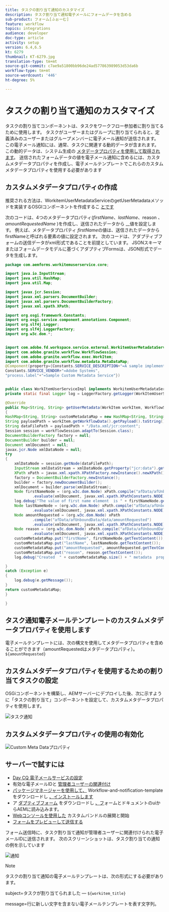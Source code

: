 ```yaml
---
title: タスクの割り当て通知のカスタマイズ
description: タスク割り当て通知電子メールにフォームデータを含める
sub-product: フォーム[ふぉーむ]
feature: workflow
topics: integrations
audience: developer
doc-type: article
activity: setup
version: 6.4,6.5
kt: 6279
thumbnail: KT-6279.jpg
translation-type: tm+mt
source-git-commit: c7ae9a51800bb96de24ad577863989053d53da6b
workflow-type: tm+mt
source-wordcount: '446'
ht-degree: 5%

---
```



# タスクの割り当て通知のカスタマイズ

タスクの割り当てコンポーネントは、タスクをワークフロー参加者に割り当てるために使用します。 タスクがユーザーまたはグループに割り当てられると、定義済みのユーザーまたはグループメンバーに電子メール通知が送信されます。
この電子メール通知には、通常、タスクに関連する動的データが含まれます。 この動的データは、システム生成の [メタデータプロパティを使用して取得されます](https://docs.adobe.com/content/help/en/experience-manager-65/forms/publish-process-aem-forms/use-metadata-in-email-notifications.html#using-system-generated-metadata-in-an-email-notification)。
送信されたフォームデータの値を電子メール通知に含めるには、カスタムメタデータプロパティを作成し、電子メールテンプレートでこれらのカスタムメタデータプロパティを使用する必要があります



## カスタムメタデータプロパティの作成

推奨される方法は、WorkitemUserMetadataServiceのgetUserMetadataメソッドを実装するOSGIコンポーネントを作成するこ [とです](https://helpx.adobe.com/experience-manager/6-5/forms/javadocs/com/adobe/fd/workspace/service/external/WorkitemUserMetadataService.html#getUserMetadataMap--)

次のコードは、4つのメタデータプロパティ(_firstName_、_lastName_、reason _、amountRequestedName_ )を作成し、送信されたデータから __&#x200B;値を設定します。 例えば、メタデータプロパティ _firstName_&#x200B;の値は、送信されたデータからfirstNameと呼ばれる要素の値に設定されます。 次のコードは、アダプティブフォームの送信データがxml形式であることを前提としています。 JSONスキーマまたはフォームデータモデルに基づくアダプティブFormsは、JSON形式でデータを生成します。


```java
package com.aemforms.workitemuserservice.core;

import java.io.InputStream;
import java.util.HashMap;
import java.util.Map;

import javax.jcr.Session;
import javax.xml.parsers.DocumentBuilder;
import javax.xml.parsers.DocumentBuilderFactory;
import javax.xml.xpath.XPath;

import org.osgi.framework.Constants;
import org.osgi.service.component.annotations.Component;
import org.slf4j.Logger;
import org.slf4j.LoggerFactory;
import org.w3c.dom.*;


import com.adobe.fd.workspace.service.external.WorkitemUserMetadataService;
import com.adobe.granite.workflow.WorkflowSession;
import com.adobe.granite.workflow.exec.WorkItem;
import com.adobe.granite.workflow.metadata.MetaDataMap;
@Component(property={Constants.SERVICE_DESCRIPTION+"=A sample implementation of a user metadata service.",
Constants.SERVICE_VENDOR+"=Adobe Systems",
"process.label"+"=Sample Custom Metadata Service"})


public class WorkItemUserServiceImpl implements WorkitemUserMetadataService {
private static final Logger log = LoggerFactory.getLogger(WorkItemUserServiceImpl.class);

@Override
public Map<String, String> getUserMetadata(WorkItem workItem, WorkflowSession workflowSession,MetaDataMap metadataMap)
{
HashMap<String, String> customMetadataMap = new HashMap<String, String>();
String payloadPath = workItem.getWorkflowData().getPayload().toString();
String dataFilePath = payloadPath + "/Data.xml/jcr:content";
Session session = workflowSession.adaptTo(Session.class);
DocumentBuilderFactory factory = null;
DocumentBuilder builder = null;
Document xmlDocument = null;
javax.jcr.Node xmlDataNode = null;
try
{
    xmlDataNode = session.getNode(dataFilePath);
    InputStream xmlDataStream = xmlDataNode.getProperty("jcr:data").getBinary().getStream();
    XPath xPath = javax.xml.xpath.XPathFactory.newInstance().newXPath();
    factory = DocumentBuilderFactory.newInstance();
    builder = factory.newDocumentBuilder();
    xmlDocument = builder.parse(xmlDataStream);
    Node firstNameNode = (org.w3c.dom.Node) xPath.compile("afData/afUnboundData/data/firstName")
            .evaluate(xmlDocument, javax.xml.xpath.XPathConstants.NODE);
    log.debug("The value of first name element  is " + firstNameNode.getTextContent());
    Node lastNameNode = (org.w3c.dom.Node) xPath.compile("afData/afUnboundData/data/lastName")
            .evaluate(xmlDocument, javax.xml.xpath.XPathConstants.NODE);
    Node amountRequested = (org.w3c.dom.Node) xPath
            .compile("afData/afUnboundData/data/amountRequested")
            .evaluate(xmlDocument, javax.xml.xpath.XPathConstants.NODE);
    Node reason = (org.w3c.dom.Node) xPath.compile("afData/afUnboundData/data/reason")
            .evaluate(xmlDocument, javax.xml.xpath.XPathConstants.NODE);
    customMetadataMap.put("firstName", firstNameNode.getTextContent());
    customMetadataMap.put("lastName", lastNameNode.getTextContent());
    customMetadataMap.put("amountRequested", amountRequested.getTextContent());
    customMetadataMap.put("reason", reason.getTextContent());
    log.debug("Created  " + customMetadataMap.size() + " metadata  properties");

}
catch (Exception e)
{
    log.debug(e.getMessage());
}
return customMetadataMap;
}

}
```

## タスク通知電子メールテンプレートのカスタムメタデータプロパティを使用します

電子メールテンプレートには、次の構文を使用してメタデータプロパティを含めることができます（amountRequestedはメタデータプロパティ）。 `${amountRequested}`

## カスタムメタデータプロパティを使用するための割り当てタスクの設定

OSGiコンポーネントを構築し、AEMサーバーにデプロイした後、次に示すように「タスクの割り当て」コンポーネントを設定して、カスタムメタデータプロパティを使用します。


![タスク通知](assets/task-notification.PNG)

## カスタムメタデータプロパティの使用の有効化

![Custom Meta Dataプロパティ](assets/custom-meta-data-properties.PNG)

## サーバーで試すには

* [Day CQ 電子メールサービスの設定](https://docs.adobe.com/content/help/en/experience-manager-65/administering/operations/notification.html#configuring-the-mail-service)
* 有効な電子メールIDと [管理者ユーザーの関連付け](http://localhost:4502/security/users.html)
* [パッケージマネージャーを使用して、](assets/workflow-and-task-notification-template.zip) Workflow-and-notification-templateをダウンロードし [、インストールします](http://localhost:4502/crx/packmgr/index.jsp)
* ア [ダプティブフォーム](assets/request-travel-authorization.zip) をダウンロードし [、フ](http://localhost:4502/aem/forms.html/content/dam/formsanddocuments)ォームとドキュメントのuiからAEMに読み込みます。
* [Webコンソールを使用した](assets/work-items-user-service-bundle.jar) カスタムバンドルの展開と開始 [](http://localhost:4502/system/console/bundles)
* [フォームをプレビューして送信する](http://localhost:4502/content/dam/formsanddocuments/requestfortravelauhtorization/jcr:content?wcmmode=disabled)

フォーム送信時に、タスク割り当て通知が管理者ユーザーに関連付けられた電子メールIDに送信されます。 次のスクリーンショットは、タスク割り当ての通知の例を示しています

![通知](assets/task-nitification-email.png)

>[!NOTE]
>タスクの割り当て通知の電子メールテンプレートは、次の形式にする必要があります。
>
> subject=タスクが割り当てられました — `${workitem_title}`
>
> message=行に新しい文字を含まない電子メールテンプレートを表す文字列。
